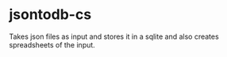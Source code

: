 # jsontodb-cs
Takes json files as input and stores it in a sqlite and also creates spreadsheets of the input. 
